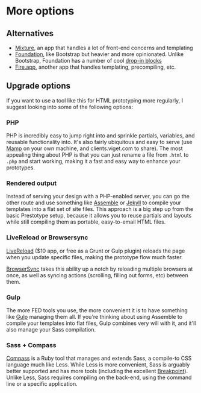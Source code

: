 # More options

## Alternatives

- [Mixture](http://mixture.io/), an app that handles a lot of front-end concerns and templating
- [Foundation](http://foundation.zurb.com/), like Bootstrap but heavier and more opinionated. Unlike Bootstrap, Foundation has a number of cool [drop-in blocks](http://patterntap.com/code?page=1)
- [Fire.app](http://fireapp.kkbox.com/), another app that handles templating, precompiling, etc.

## Upgrade options

If you want to use a tool like this for HTML prototyping more regularly, I suggest looking into some of the following options:

### PHP

PHP is incredibly easy to jump right into and sprinkle partials, variables, and reusable functionality into. It's also fairly ubiquitous and easy to serve (use [Mamp](http://www.mamp.info/en/) on your own machine, and clients.viget.com to share). The most appealing thing about PHP is that you can just rename a file from `.html` to `.php` and start working, making it a fast and easy way to enhance your prototypes.

### Rendered output

Instead of serving your design with a PHP-enabled server, you can go the other route and use something like [Assemble](http://assemble.io/) or [Jekyll](http://jekyllrb.com/) to compile your templates into a flat set of site files. This approach is a big step up from the basic Prestotype setup, because it allows you to reuse partials and layouts while still compiling them as portable, easy-to-email HTML files.

### LiveReload or Browsersync

[LiveReload](http://livereload.com/) ($10 app, or free as a Grunt or Gulp plugin) reloads the page when you update specific files, making the prototype flow much faster.

[BrowserSync](http://www.browsersync.io/) takes this ability up a notch by reloading multiple browsers at once, as well as syncing actions (scrolling, filling out forms, etc) between them.

### Gulp

The more FED tools you use, the more convenient it is to have something like [Gulp](http://gulpjs.com/) managing them all. If you're thinking about using Assemble to compile your templates into flat files, Gulp combines very will with it, and it'll also manage your Sass compilation.

### Sass + Compass

[Compass](http://compass-style.org/) is a Ruby tool that manages and extends Sass, a compile-to CSS language much like Less. While Less is more convenient, Sass is arguably better supported and has more tools (including the excellent [Breakpoint](http://breakpoint-sass.com/)). Unlike Less, Sass requires compiling on the back-end, using the command line or a specific application.
